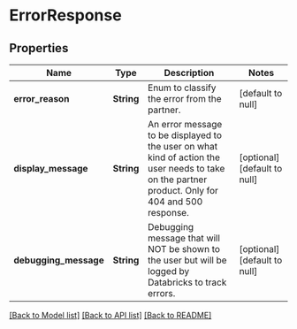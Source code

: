 # ErrorResponse
## Properties

Name | Type | Description | Notes
------------ | ------------- | ------------- | -------------
**error\_reason** | **String** | Enum to classify the error from the partner. | [default to null]
**display\_message** | **String** | An error message to be displayed to the user on what kind of action the user needs to take on the partner product. Only for 404 and 500 response. | [optional] [default to null]
**debugging\_message** | **String** | Debugging message that will NOT be shown to the user but will be logged by Databricks to track errors. | [optional] [default to null]

[[Back to Model list]](../README.md#documentation-for-models) [[Back to API list]](../README.md#documentation-for-api-endpoints) [[Back to README]](../README.md)

